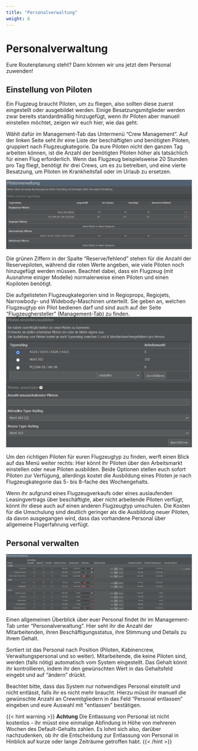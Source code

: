 ```yaml
---
title: "Personalverwaltung"
weight: 6
---
```


# Personalverwaltung

Eure Routenplanung steht? Dann können wir uns jetzt dem Personal zuwenden!

## Einstellung von Piloten

Ein Flugzeug braucht Piloten, um zu fliegen, also sollten diese zuerst eingestellt oder ausgebildet werden. Einige Besatzungsmitglieder werden zwar bereits standardmäßig hinzugefügt, wenn ihr Piloten aber manuell einstellen möchtet, zeigen wir euch hier, wie das geht.

Wählt dafür im Management-Tab das Untermenü “Crew Management”. Auf der linken Seite seht ihr eine Liste der beschäftigten und benötigten Piloten, gruppiert nach Flugzeugkategorie. Da eure Piloten nicht den ganzen Tag arbeiten können, ist die Anzahl der benötigten Piloten höher als tatsächlich für einen Flug erforderlich. Wenn das Flugzeug beispielsweise 20 Stunden pro Tag fliegt, benötigt ihr drei Crews, um es zu betreiben, und eine vierte Besatzung, um Piloten im Krankheitsfall oder im Urlaub zu ersetzen.

![Details zu Piloten](crewverwaltung_01.PNG "Details zu Piloten")

Die grünen Ziffern in der Spalte “Reserve/fehlend” stehen für die Anzahl der Reservepiloten, während die roten Werte angeben, wie viele Piloten noch hinzugefügt werden müssen. Beachtet dabei, dass ein Flugzeug (mit Ausnahme einiger Modelle) normalerweise einen Piloten und einen Kopiloten benötigt.

Die aufgelisteten Flugzeugkategorien sind in Regioprops, Regiojets, Narrowbody- und Widebody-Maschinen unterteilt. Sie geben an, welchen Flugzeugtyp ein Pilot bedienen darf und sind auch auf der Seite “Flugzeughersteller” (Management-Tab) zu finden.
![Einstellungs- und Ausbildungsmöglichkeiten](einstellen_01.PNG "Einstellungs- und Ausbildungsmöglichkeiten")

Um den richtigen Piloten für euren Flugzeugtyp zu finden, werft einen Blick auf das Menü weiter rechts: Hier könnt ihr Piloten über den Arbeitsmarkt einstellen oder neue Piloten ausbilden. Beide Optionen stellen euch sofort Piloten zur Verfügung, allerdings kostet die Ausbildung eines Piloten je nach Flugzeugkategorie das 5- bis 8-fache des Wochengehalts.

Wenn ihr aufgrund eines Flugzeugverkaufs oder eines auslaufenden Leasingvertrags über beschäftigte, aber nicht arbeitende Piloten verfügt, könnt ihr diese auch auf einen anderen Flugzeugtyp umschulen. Die Kosten für die Umschulung sind deutlich geringer als die Ausbildung neuer Piloten, da davon ausgegangen wird, dass das vorhandene Personal über allgemeine Flugerfahrung verfügt.

## Personal verwalten

![Überblick über das Personal](personalverwaltung_01.png "Überblick über das Personal")

Einen allgemeinen Überblick über euer Personal findet ihr im Management-Tab unter “Personalverwaltung”. Hier seht ihr die Anzahl der Mitarbeitenden, ihren Beschäftigungsstatus, ihre Stimmung und Details zu ihrem Gehalt.

Sortiert ist das Personal nach Position (Piloten, Kabinencrew, Verwaltungspersonal und so weiter). Mitarbeitende, die keine Piloten sind, werden (falls nötig) automatisch vom System eingestellt. Das Gehalt könnt ihr kontrollieren, indem ihr den gewünschten Wert in das Gehaltsfeld eingebt und auf “ändern” drückt.

Beachtet bitte, dass das System nur notwendiges Personal einstellt und nicht entlässt, falls ihr es nicht mehr braucht. Hierzu müsst ihr manuell die gewünschte Anzahl an Crewmitgliedern in das Feld “Personal entlassen” eingeben und eure Auswahl mit "entlassen" bestätigen.

{{< hint warning >}}
**Achtung**
Die Entlassung von Personal ist nicht kostenlos - ihr müsst eine einmalige Abfindung in Höhe von mehreren Wochen des Default-Gehalts zahlen. Es lohnt sich also, darüber nachzudenken, ob ihr die Entscheidung zur Entlassung von Personal in Hinblick auf kurze oder lange Zeiträume getroffen habt.
{{< /hint >}}

